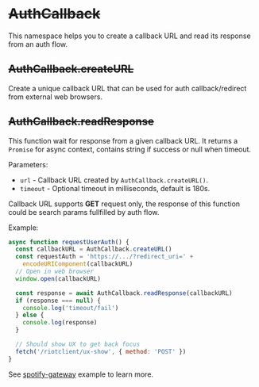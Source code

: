 # ~~AuthCallback~~

<Badge type="danger" text="removed in v1.0.6" />

This namespace helps you to create a callback URL and read its response from an
auth flow.

## ~~AuthCallback.createURL~~

<Badge type="info" text="function" />
<Badge type="tip" text="since v1.0.1" />
<Badge type="danger" text="removed in v1.0.6" />

Create a unique callback URL that can be used for auth callback/redirect from
external web browsers.

## ~~AuthCallback.readResponse~~

<Badge type="info" text="function" />
<Badge type="tip" text="since v1.0.1" />
<Badge type="danger" text="removed in v1.0.6" />

This function wait for response from a given callback URL. It returns a
`Promise` for async context, contains string if success or null when timeout.

Parameters:

- `url` - Callback URL created by `AuthCallback.createURL()`.
- `timeout` - Optional timeout in milliseconds, default is 180s.

Callback URL supports **GET** request only, the response of this function could
be search params fullfilled by auth flow.

Example:

```js
async function requestUserAuth() {
  const callbackURL = AuthCallback.createURL()
  const requestAuth = 'https://.../?redirect_uri=' +
    encodeURIComponent(callbackURL)
  // Open in web browser
  window.open(callbackURL)

  const response = await AuthCallback.readResponse(callbackURL)
  if (response === null) {
    console.log('timeout/fail')
  } else {
    console.log(response)
  }

  // Should show UX to get back focus
  fetch('/riotclient/ux-show', { method: 'POST' })
}
```

See [spotify-gateway](https://github.com/LeagueLoader/spotify-gateway) example
to learn more.
